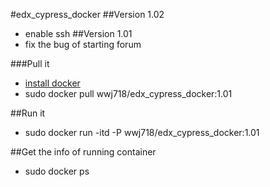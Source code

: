 #edx_cypress_docker
##Version 1.02
*  enable ssh
##Version 1.01
*  fix the bug of starting forum

###Pull it
*  [install docker](https://docs.docker.com/installation/)
*  sudo docker pull wwj718/edx_cypress_docker:1.01

##Run it
*  sudo docker run -itd -P wwj718/edx_cypress_docker:1.01

##Get the info of running container
*  sudo docker ps
